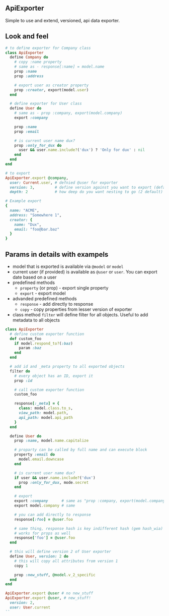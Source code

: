 ## ApiExporter

Simple to use and extend, versioned, api data exporter.

## Look and feel

```ruby
# to define exporter for Company class
class ApiExporter
  define Company do
    # copy :name property
    # same as - response[:name] = model.name
    prop :name
    prop :address

    # export user as creator property
    prop :creator, export(model.user)
  end

  # define exporter for User class
  define User do
    # same as - prop :company, export(model.company)
    export :company

    prop :name
    prop :email

    # is current user name dux?
    prop :only_for_dux do
      user && user.name.include?('dux') ? 'Only for dux' : nil
    end
  end
end

# to export
ApiExporter.export @company,
  user: Current.user, # defnied @user for exporter
  version: 3,         # define version against you want to export (default 1)
  depth: 2            # how deep do you want nesting to go (2 default)

# Example export
{
  name: "ACME",
  address: "Somewhere 1",
  creator: {
    name: "Dux",
    email: "foo@bar.baz"
  }
}
```

## Params in details with exampels

* model that is exported is available via `@model` or `model`
* current user (if provided) is available as `@user` or `user`. You can export date based on a user
* predefined methods
  * `property` (or prop) - export single property
  * `export` - export model
* advanded predefined methods
  * `response` - add directly to response
  * `copy` - copy properties from lesser version of exporter
* class method `filter` will define filter for all objects. Useful to add metadata to all objects

```ruby
class ApiExporter
  # define custom exporter function
  def custom_foo
    if model.respond_to?(:baz)
      param :baz
    end
  end

  # add id and _meta property to all exported objects
  filter do
    # every object has an ID, export it
    prop :id

    # call custom exporter function
    custom_foo

    response[:_meta] = {
      class: model.class.to_s,
      view_path: model.path,
      api_path: model.api_path
    }
  end

  define User do
    prop :name, model.name.capitalize

    # proparty can be called by full name and can execute block
    property :email do
      model.email.downcase
    end

    # is current user name dux?
    if user && user.name.include?('dux')
      prop :only_for_dux, mode.secret
    end

    # export
    export :company      # same as "prop :company, export(model.company)"
    export model.company # same

    # you can add directly to response
    response[:foo] = @user.foo

    # same thing, response hash is key indifferent hash (gem hash_wia)
    # works for props as well
    response['foo'] = @user.foo
  end

  # this will define version 2 of User exporter
  define User, version: 2 do
    # this will copy all attributes from version 1
    copy 1

    prop :new_stuff, @model.v_2_specific
  end
end

ApiExporter.export @user # no new_stuff
ApiExporter.export @user, # new_stuff!
  version: 2,
  user: User.current
``
